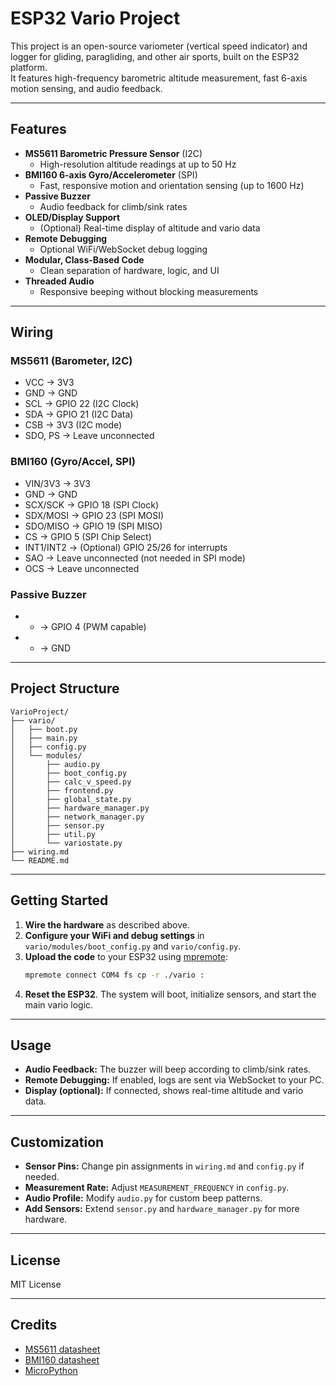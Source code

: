 # ESP32 Vario Project

This project is an open-source variometer (vertical speed indicator) and logger for gliding, paragliding, and other air sports, built on the ESP32 platform.  
It features high-frequency barometric altitude measurement, fast 6-axis motion sensing, and audio feedback.

---

## Features

- **MS5611 Barometric Pressure Sensor** (I2C)
  - High-resolution altitude readings at up to 50 Hz
- **BMI160 6-axis Gyro/Accelerometer** (SPI)
  - Fast, responsive motion and orientation sensing (up to 1600 Hz)
- **Passive Buzzer**
  - Audio feedback for climb/sink rates
- **OLED/Display Support**
  - (Optional) Real-time display of altitude and vario data
- **Remote Debugging**
  - Optional WiFi/WebSocket debug logging
- **Modular, Class-Based Code**
  - Clean separation of hardware, logic, and UI
- **Threaded Audio**
  - Responsive beeping without blocking measurements

---

## Wiring

### MS5611 (Barometer, I2C)
- VCC → 3V3
- GND → GND
- SCL → GPIO 22 (I2C Clock)
- SDA → GPIO 21 (I2C Data)
- CSB → 3V3 (I2C mode)
- SDO, PS → Leave unconnected

### BMI160 (Gyro/Accel, SPI)
- VIN/3V3 → 3V3
- GND → GND
- SCX/SCK → GPIO 18 (SPI Clock)
- SDX/MOSI → GPIO 23 (SPI MOSI)
- SDO/MISO → GPIO 19 (SPI MISO)
- CS → GPIO 5 (SPI Chip Select)
- INT1/INT2 → (Optional) GPIO 25/26 for interrupts
- SAO → Leave unconnected (not needed in SPI mode)
- OCS → Leave unconnected

### Passive Buzzer
- + → GPIO 4 (PWM capable)
- - → GND

---

## Project Structure

```
VarioProject/
├── vario/
│   ├── boot.py
│   ├── main.py
│   ├── config.py
│   └── modules/
│       ├── audio.py
│       ├── boot_config.py
│       ├── calc_v_speed.py
│       ├── frontend.py
│       ├── global_state.py
│       ├── hardware_manager.py
│       ├── network_manager.py
│       ├── sensor.py
│       ├── util.py
│       └── variostate.py
├── wiring.md
└── README.md
```

---

## Getting Started

1. **Wire the hardware** as described above.
2. **Configure your WiFi and debug settings** in `vario/modules/boot_config.py` and `vario/config.py`.
3. **Upload the code** to your ESP32 using [mpremote](https://github.com/micropython/micropython/tree/master/tools/mpremote):
   ```bash
   mpremote connect COM4 fs cp -r ./vario :
   ```
4. **Reset the ESP32**. The system will boot, initialize sensors, and start the main vario logic.

---

## Usage

- **Audio Feedback:** The buzzer will beep according to climb/sink rates.
- **Remote Debugging:** If enabled, logs are sent via WebSocket to your PC.
- **Display (optional):** If connected, shows real-time altitude and vario data.

---

## Customization

- **Sensor Pins:** Change pin assignments in `wiring.md` and `config.py` if needed.
- **Measurement Rate:** Adjust `MEASUREMENT_FREQUENCY` in `config.py`.
- **Audio Profile:** Modify `audio.py` for custom beep patterns.
- **Add Sensors:** Extend `sensor.py` and `hardware_manager.py` for more hardware.

---

## License

MIT License

---

## Credits

- [MS5611 datasheet](https://www.te.com/usa-en/product-CAT-BLPS0036.html)
- [BMI160 datasheet](https://www.bosch-sensortec.com/products/motion-sensors/imus/bmi160/)
- [MicroPython](https://micropython.org/)